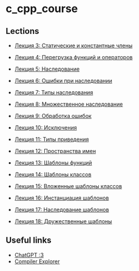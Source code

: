 # c_cpp_course

## Lections
* [Лекция 3: Статические и константные члены](./cpp_lessons/l03_static_const.md)
* [Лекция 4: Перегрузка функций и операторов](./cpp_lessons/l04_overloading.md)
* [Лекция 5: Наследование](./cpp_lessons/l05_inheritance.md)
* [Лекция 6: Ошибки при наследовании](./cpp_lessons/l06_inheritance_errors.md)
* [Лекция 7: Типы наследования](./cpp_lessons/l07_inheritance_types.md)
* [Лекция 8: Множественное наследование](./cpp_lessons/l08_inheritance_multiple.md)
* [Лекция 9: Обработка ошибок](./cpp_lessons/l09_error_processing.md)
* [Лекция 10: Исключения](./cpp_lessons/l10_exceptions.md)
* [Лекция 11: Типы приведения](./cpp_lessons/l11_cast_types.md)
* [Лекция 12: Пространства имен](./cpp_lessons/l12_namespaces.md)
* [Лекция 13: Шаблоны функций](./cpp_lessons/l13_templates_functions.md)
* [Лекция 14: Шаблоны классов](./cpp_lessons/l14_templates_classes.md)
* [Лекция 15: Вложенные шаблоны классов](./cpp_lessons/l15_templates_inner_classes.m)

* [Лекция 16: Инстанциация шаблонов](./cpp_lessons/l16_templates_instantation.md)
* [Лекция 17: Наследование шаблонов](./cpp_lessons/l17_template_inheritance.md)
* [Лекция 18: Дружественные шаблоны](./cpp_lessons/l18_template_frendship.md)

## Useful links
* [ChatGPT :3](https://chat.openai.com/)
* [Compiler Explorer](https://godbolt.org/)

<!-- # outdated
## Lessons
[lesson_1](https://github.com/DumDereDum/c_cpp_course/lesson_1) - classic "Hello world" example
## VS code extensions
* C/C++: ms-vscode.cpptools
* C/C++: ms-vscode.cpptools-themes
* C/C++: ms-vscode.cpptools-extension-pack
* Hex Editor: ms-vscode.hexeditor -->
